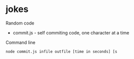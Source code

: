 # jokes
Random code
* commit.js - self commiting code, one character at a time

Command line  

```
node commit.js infile outfile [time in seconds] [s